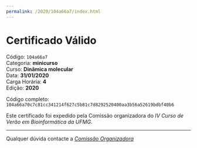 ```yaml
---
permalink: /2020/104a66a7/index.html
---
```


# Certificado Válido

Código: `104a66a7`<br>
Categoria: **minicurso**<br>
Curso: **Dinâmica molecular**<br>
Data: **31/01/2020**<br>
Carga Horária: **4**<br>
Edição: **2020**<br>


Código completo: `104a66a70c7c81cc341214f627c5b81c7d8292520400aa3b56a52619bdbf40b6`


Este certificado foi expedido pela Comissão organizadora do *IV Curso de Verão em Bioinformática da UFMG*.

----

Qualquer dúvida contacte a [_Comissão Organizadora_](<mailto:cursobioinfoufmg@gmail.com$subject=[Certificados]>)

